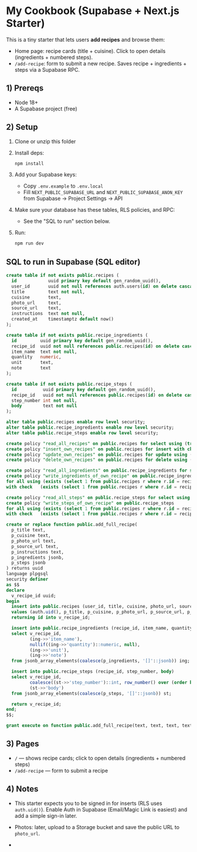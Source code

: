 
# My Cookbook (Supabase + Next.js Starter)

This is a tiny starter that lets users **add recipes** and browse them:
- Home page: recipe cards (title + cuisine). Click to open details (ingredients + numbered steps).
- `/add-recipe`: form to submit a new recipe. Saves recipe + ingredients + steps via a Supabase RPC.

## 1) Prereqs
- Node 18+
- A Supabase project (free)

## 2) Setup
1. Clone or unzip this folder
2. Install deps:
   ```bash
   npm install
   ```
3. Add your Supabase keys:
   - Copy `.env.example` to `.env.local`
   - Fill `NEXT_PUBLIC_SUPABASE_URL` and `NEXT_PUBLIC_SUPABASE_ANON_KEY` from Supabase → Project Settings → API

4. Make sure your database has these tables, RLS policies, and RPC:
   - See the "SQL to run" section below.

5. Run:
   ```bash
   npm run dev
   ```

## SQL to run in Supabase (SQL editor)

```sql
create table if not exists public.recipes (
  id            uuid primary key default gen_random_uuid(),
  user_id       uuid not null references auth.users(id) on delete cascade,
  title         text not null,
  cuisine       text,
  photo_url     text,
  source_url    text,
  instructions  text not null,
  created_at    timestamptz default now()
);

create table if not exists public.recipe_ingredients (
  id         uuid primary key default gen_random_uuid(),
  recipe_id  uuid not null references public.recipes(id) on delete cascade,
  item_name  text not null,
  quantity   numeric,
  unit       text,
  note       text
);

create table if not exists public.recipe_steps (
  id          uuid primary key default gen_random_uuid(),
  recipe_id   uuid not null references public.recipes(id) on delete cascade,
  step_number int not null,
  body        text not null
);

alter table public.recipes enable row level security;
alter table public.recipe_ingredients enable row level security;
alter table public.recipe_steps enable row level security;

create policy "read_all_recipes" on public.recipes for select using (true);
create policy "insert_own_recipes" on public.recipes for insert with check (auth.uid() = user_id);
create policy "update_own_recipes" on public.recipes for update using (auth.uid() = user_id);
create policy "delete_own_recipes" on public.recipes for delete using (auth.uid() = user_id);

create policy "read_all_ingredients" on public.recipe_ingredients for select using (true);
create policy "write_ingredients_of_own_recipe" on public.recipe_ingredients
for all using (exists (select 1 from public.recipes r where r.id = recipe_id and r.user_id = auth.uid()))
with check   (exists (select 1 from public.recipes r where r.id = recipe_id and r.user_id = auth.uid()));

create policy "read_all_steps" on public.recipe_steps for select using (true);
create policy "write_steps_of_own_recipe" on public.recipe_steps
for all using (exists (select 1 from public.recipes r where r.id = recipe_id and r.user_id = auth.uid()))
with check   (exists (select 1 from public.recipes r where r.id = recipe_id and r.user_id = auth.uid()));

create or replace function public.add_full_recipe(
  p_title text,
  p_cuisine text,
  p_photo_url text,
  p_source_url text,
  p_instructions text,
  p_ingredients jsonb,
  p_steps jsonb
) returns uuid
language plpgsql
security definer
as $$
declare
  v_recipe_id uuid;
begin
  insert into public.recipes (user_id, title, cuisine, photo_url, source_url, instructions)
  values (auth.uid(), p_title, p_cuisine, p_photo_url, p_source_url, p_instructions)
  returning id into v_recipe_id;

  insert into public.recipe_ingredients (recipe_id, item_name, quantity, unit, note)
  select v_recipe_id,
         (ing->>'item_name'),
         nullif((ing->>'quantity')::numeric, null),
         (ing->>'unit'),
         (ing->>'note')
  from jsonb_array_elements(coalesce(p_ingredients, '[]'::jsonb)) ing;

  insert into public.recipe_steps (recipe_id, step_number, body)
  select v_recipe_id,
         coalesce((st->>'step_number')::int, row_number() over (order by (select 1))),
         (st->>'body')
  from jsonb_array_elements(coalesce(p_steps, '[]'::jsonb)) st;

  return v_recipe_id;
end;
$$;

grant execute on function public.add_full_recipe(text, text, text, text, text, jsonb, jsonb) to authenticated;
```

## 3) Pages
- `/` — shows recipe cards; click to open details (ingredients + numbered steps)
- `/add-recipe` — form to submit a recipe

## 4) Notes
- This starter expects you to be signed in for inserts (RLS uses `auth.uid()`). Enable Auth in Supabase (Email/Magic Link is easiest) and add a simple sign-in later.
- Photos: later, upload to a Storage bucket and save the public URL to `photo_url`.

- 

